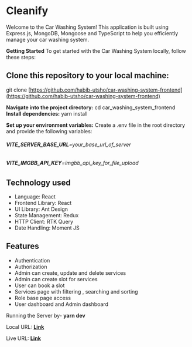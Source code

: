 # Cleanify

Welcome to the Car Washing System! This application is built using Express.js, MongoDB, Mongoose and TypeScript to help you efficiently manage your car washing system.

**Getting Started**
To get started with the Car Washing System locally, follow these steps:

## Clone this repository to your local machine:

git clone [https://github.com/habib-utsho/car-washing-system-frontend](https://github.com/habib-utsho/car-washing-system-frontend)

**Navigate into the project directory:** cd car_washing_system_frontend
**Install dependencies:** yarn install

**Set up your environment variables:**
Create a .env file in the root directory and provide the following variables:

###### **VITE_SERVER_BASE_URL**=your_base_url_of_server

###### **VITE_IMGBB_API_KEY**=imgbb_api_key_for_file_upload

## Technology used

- Language: React
- Frontend Library: React
- UI Library: Ant Design
- State Management: Redux
- HTTP Client: RTK Query
- Date Handling: Moment JS

## Features

- Authentication
- Authorization
- Admin can create, update and delete services
- Admin can create slot for services
- User can book a slot
- Services page with filtering , searching and sorting
- Role base page access
- User dashboard and Admin dashboard

Running the Server by- **yarn dev**

Local URL: **[Link](http://localhost:5173)**

Live URL: **[Link](https://car-cleanify.vercel.app/)**
